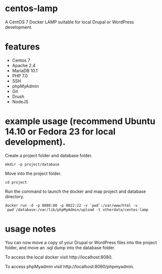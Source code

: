 # centos-lamp
A CentOS 7 Docker LAMP suitable for local Drupal or WordPress development.

# features
- Centos 7
- Apache 2.4
- MariaDB 10.1
- PHP 7.0
- SSH
- phpMyAdmin
- Git
- Drush
- NodeJS

# example usage (recommend Ubuntu 14.10 or Fedora 23 for local development).

Create a project folder and database folder.

`mkdir -p project/database`

Move into the project folder.

`cd project`

Run the command to launch the docker and map project and database directory.

``docker run -d -p 8080:80 -p 8022:22 -v `pwd`:/var/www/html -v `pwd`/database:/var/lib/phpMyAdmin/upload -t otherdata/centos-lamp``

# usage notes

You can now move a copy of your Drupal or WordPress files into the project folder, and move an .sql dump into the database folder. 

To access the local docker visit http://localhost:8080.  

To access phpMyadmin visit http://localhost:8080/phpmyadmin.   
